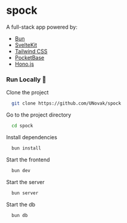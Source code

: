 # spock

A full-stack app powered by:

- [Bun](https://bun.sh/)
- [SvelteKit](https://kit.svelte.dev/)
- [Tailwind CSS](https://tailwindcss.com/)
- [PocketBase](https://pocketbase.io/)
- [Hono.js](https://hono.dev/)

### Run Locally 🚀

Clone the project

```bash
  git clone https://github.com/UNovak/spock
```

Go to the project directory

```bash
  cd spock
```

Install dependencies

```bash
  bun install
```

Start the frontend

```bash
  bun dev
```

Start the server

```bash
  bun server
```

Start the db

```bash
  bun db
```
